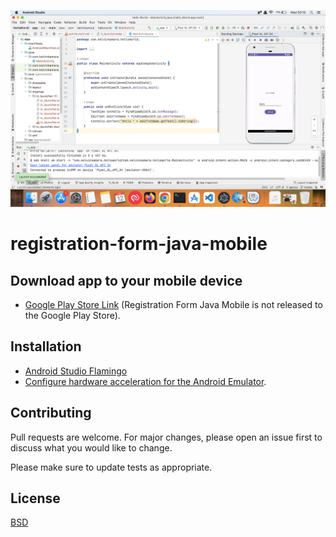 ![see-message-java-mobile.png](https://github.com/kkamara/useful/blob/main/see-message-java-mobile.png?raw=true)

# registration-form-java-mobile

## Download app to your mobile device

* [Google Play Store Link](https://play.google.com/) (Registration Form Java Mobile is not released to the Google Play Store).

## Installation

* [Android Studio Flamingo](https://nodejs.org/en/)
* [Configure hardware acceleration for the Android Emulator](https://developer.android.com/studio/run/emulator-acceleration).

## Contributing
Pull requests are welcome. For major changes, please open an issue first to discuss what you would like to change.

Please make sure to update tests as appropriate.

## License
[BSD](https://opensource.org/licenses/BSD-3-Clause)
